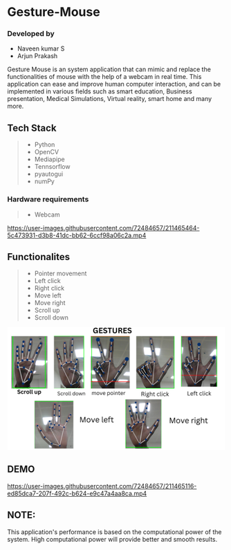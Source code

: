 # Gesture-Mouse

### Developed by

- Naveen kumar S
- Arjun Prakash

Gesture Mouse is an system application that can mimic and replace the functionalities of mouse with the help of a webcam in real time. This application can ease and improve human computer interaction, and can be implemented in various fields such as smart education, Business presentation, Medical Simulations, Virtual reality, smart home and many more. 

## Tech Stack

>- Python
>- OpenCV
>- Mediapipe
>- Tennsorflow
>- pyautogui
>- numPy

### Hardware requirements

>- Webcam


https://user-images.githubusercontent.com/72484657/211465464-5c473931-d3b8-41dc-bb62-6ccf98a06c2a.mp4


## Functionalites

>- Pointer movement
>- Left click
>- Right click
>- Move left
>- Move right
>- Scroll up
>- Scroll down

<p align = "center">
<img src = "https://github.com/0EnIgma1/Gesture-Mouse/blob/main/GESTURES.png", width = "600">
</p>

## DEMO

https://user-images.githubusercontent.com/72484657/211465116-ed85dca7-207f-492c-b624-e9c47a4aa8ca.mp4

## NOTE:

This application's performance is based on the computational power of the system. High computational power will provide better and smooth results.
